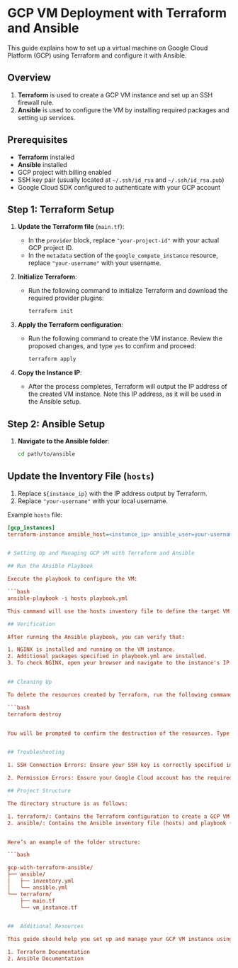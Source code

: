 # GCP VM Deployment with Terraform and Ansible

This guide explains how to set up a virtual machine on Google Cloud Platform (GCP) using Terraform and configure it with Ansible.

## Overview

1. **Terraform** is used to create a GCP VM instance and set up an SSH firewall rule.
2. **Ansible** is used to configure the VM by installing required packages and setting up services.

## Prerequisites

- **Terraform** installed
- **Ansible** installed
- GCP project with billing enabled
- SSH key pair (usually located at `~/.ssh/id_rsa` and `~/.ssh/id_rsa.pub`)
- Google Cloud SDK configured to authenticate with your GCP account

## Step 1: Terraform Setup

1. **Update the Terraform file** (`main.tf`):

   - In the `provider` block, replace `"your-project-id"` with your actual GCP project ID.
   - In the `metadata` section of the `google_compute_instance` resource, replace `"your-username"` with your username.

2. **Initialize Terraform**:

   - Run the following command to initialize Terraform and download the required provider plugins:
     ```bash
     terraform init
     ```

3. **Apply the Terraform configuration**:

   - Run the following command to create the VM instance. Review the proposed changes, and type `yes` to confirm and proceed:
     ```bash
     terraform apply
     ```

4. **Copy the Instance IP**:

   - After the process completes, Terraform will output the IP address of the created VM instance. Note this IP address, as it will be used in the Ansible setup.

## Step 2: Ansible Setup

1. **Navigate to the Ansible folder**:
   ```bash
   cd path/to/ansible

## Update the Inventory File (`hosts`)

1. Replace `${instance_ip}` with the IP address output by Terraform.
2. Replace `"your-username"` with your local username.

Example `hosts` file:
```ini
[gcp_instances]
terraform-instance ansible_host=<instance_ip> ansible_user=your-username ansible_ssh_private_key_file=~/.ssh/id_rsa


# Setting Up and Managing GCP VM with Terraform and Ansible

## Run the Ansible Playbook

Execute the playbook to configure the VM:

```bash
ansible-playbook -i hosts playbook.yml

This command will use the hosts inventory file to define the target VM and execute the tasks specified in the playbook.yml file to install and configure the necessary software.

## Verification

After running the Ansible playbook, you can verify that:

1. NGINX is installed and running on the VM instance.
2. Additional packages specified in playbook.yml are installed.
3. To check NGINX, open your browser and navigate to the instance's IP address (http://<instance_ip>). You should see the default NGINX welcome page if the setup was successful.


## Cleaning Up

To delete the resources created by Terraform, run the following command in the Terraform directory:

```bash
terraform destroy


You will be prompted to confirm the destruction of the resources. Type yes to remove all created resources.


## Troubleshooting

1. SSH Connection Errors: Ensure your SSH key is correctly specified in the hosts file, and the VM has SSH access enabled. You may also need to confirm the firewall rules allow SSH connections.

2. Permission Errors: Ensure your Google Cloud account has the required permissions to create resources in the specified project.

## Project Structure

The directory structure is as follows:

1. terraform/: Contains the Terraform configuration to create a GCP VM and firewall rule.
2. ansible/: Contains the Ansible inventory file (hosts) and playbook (playbook.yml) to configure the VM.


Here’s an example of the folder structure:

```bash

gcp-with-terraform-ansible/
├── ansible/
│   ├── inventory.yml
│   └── ansible.yml
└── terraform/
    ├── main.tf
    └── vm_instance.tf


##  Additional Resources

This guide should help you set up and manage your GCP VM instance using Terraform and Ansible. For more information, refer to the official documentation:

1. Terraform Documentation
2. Ansible Documentation

